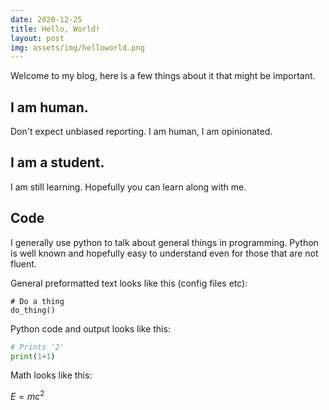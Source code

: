 ```yaml
---
date: 2020-12-25 
title: Hello, World!
layout: post
img: assets/img/helloworld.png
---
```

Welcome to my blog, here is a few things about it that might be important.

## I am human.  

Don't expect unbiased reporting. 
I am human, I am opinionated. 

## I am a student.

I am still learning. 
Hopefully you can learn along with me. 

## Code

I generally use python to talk about general things in programming. 
Python is well known and hopefully easy to understand even for those that are not fluent. 

General preformatted text looks like this (config files etc):

    # Do a thing
    do_thing()

Python code and output looks like this:

```python
# Prints '2'
print(1+1)
```

Math looks like this:

$E=mc^2$
